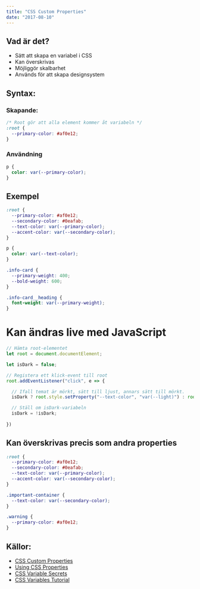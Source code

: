 ```yaml
---
title: "CSS Custom Properties"
date: "2017-08-10"
---
```


## Vad är det?

- Sätt att skapa en variabel i CSS
- Kan överskrivas
- Möjliggör skalbarhet
- Används för att skapa designsystem

## Syntax:

### Skapande:

```css
/* Root gör att alla element kommer åt variabeln */
:root {
  --primary-color: #af0e12;
}
```

### Användning

```css
p {
  color: var(--primary-color);
}
```

## Exempel

```css
:root {
  --primary-color: #af0e12;
  --secondary-color: #0eafab;
  --text-color: var(--primary-color);
  --accent-color: var(--secondary-color);
}

p {
  color: var(--text-color);
}

.info-card {
  --primary-weight: 400;
  --bold-weight: 600;
}

.info-card__heading {
  font-weight: var(--primary-weight);
}

```

# Kan ändras live med JavaScript

```javascript
// Hämta root-elementet
let root = document.documentElement;

let isDark = false;

// Registera ett klick-event till root
root.addEventListener("click", e => {

  // Ifall temat är mörkt, sätt till ljust, annars sätt till mörkt.
  isDark ? root.style.setProperty("--text-color", "var(--light)") : root.style.setProperty("--background-color", "var(--dark)");

  // Ställ om isDark-variabeln
  isDark = !isDark;
  
})
```

## Kan överskrivas precis som andra properties

```css
:root {
  --primary-color: #af0e12;
  --secondary-color: #0eafab;
  --text-color: var(--primary-color);
  --accent-color: var(--secondary-color);
}

.important-container {
  --text-color: var(--secondary-color);
}

.warning {
  --primary-color: #af0e12;
}
```


## Källor:

- [CSS Custom Properties](https://developer.mozilla.org/en-US/docs/Web/CSS/--*)
- [Using CSS Properties](https://developer.mozilla.org/en-US/docs/Web/CSS/Using_CSS_custom_properties)
- [CSS Variable Secrets](https://www.youtube.com/watch?v=UQRSaG1hQ20)
- [CSS Variables Tutorial](https://www.youtube.com/watch?v=sQUB039MG0I)

